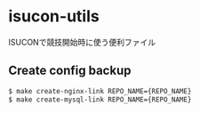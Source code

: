 # isucon-utils
ISUCONで競技開始時に使う便利ファイル

## Create config backup

```sh
$ make create-nginx-link REPO_NAME={REPO_NAME}
$ make create-mysql-link REPO_NAME={REPO_NAME}
```
